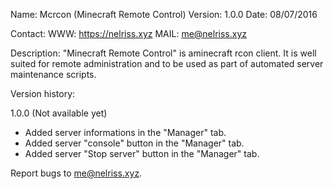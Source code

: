 Name:     Mcrcon (Minecraft Remote Control)
Version:  1.0.0
Date:     08/07/2016


Contact:
 WWW:  https://nelriss.xyz
 MAIL: me@nelriss.xyz


Description:
 "Minecraft Remote Control" is aminecraft rcon client.
 It is well suited for remote administration and to be used as part of automated server maintenance scripts.



Version history:
 
 1.0.0 (Not available yet)
   - Added server informations in the "Manager" tab.
   - Added server "console" button in the "Manager" tab.
   - Added server "Stop server" button in the "Manager" tab.

Report bugs to me@nelriss.xyz.

